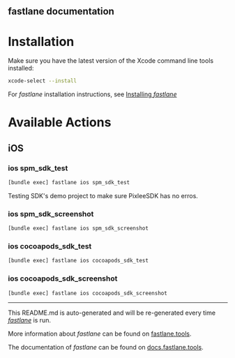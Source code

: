 fastlane documentation
----

# Installation

Make sure you have the latest version of the Xcode command line tools installed:

```sh
xcode-select --install
```

For _fastlane_ installation instructions, see [Installing _fastlane_](https://docs.fastlane.tools/#installing-fastlane)

# Available Actions

## iOS

### ios spm_sdk_test

```sh
[bundle exec] fastlane ios spm_sdk_test
```

Testing SDK's demo project to make sure PixleeSDK has no erros.

### ios spm_sdk_screenshot

```sh
[bundle exec] fastlane ios spm_sdk_screenshot
```



### ios cocoapods_sdk_test

```sh
[bundle exec] fastlane ios cocoapods_sdk_test
```



### ios cocoapods_sdk_screenshot

```sh
[bundle exec] fastlane ios cocoapods_sdk_screenshot
```



----

This README.md is auto-generated and will be re-generated every time [_fastlane_](https://fastlane.tools) is run.

More information about _fastlane_ can be found on [fastlane.tools](https://fastlane.tools).

The documentation of _fastlane_ can be found on [docs.fastlane.tools](https://docs.fastlane.tools).
